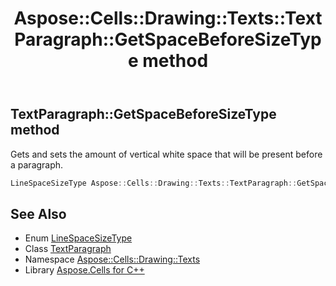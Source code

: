 ﻿---
title: Aspose::Cells::Drawing::Texts::TextParagraph::GetSpaceBeforeSizeType method
linktitle: GetSpaceBeforeSizeType
second_title: Aspose.Cells for C++ API Reference
description: 'Aspose::Cells::Drawing::Texts::TextParagraph::GetSpaceBeforeSizeType method. Gets and sets the amount of vertical white space that will be present before a paragraph in C++.'
type: docs
weight: 1600
url: /cpp/aspose.cells.drawing.texts/textparagraph/getspacebeforesizetype/
---
## TextParagraph::GetSpaceBeforeSizeType method


Gets and sets the amount of vertical white space that will be present before a paragraph.

```cpp
LineSpaceSizeType Aspose::Cells::Drawing::Texts::TextParagraph::GetSpaceBeforeSizeType()
```

## See Also

* Enum [LineSpaceSizeType](../../linespacesizetype/)
* Class [TextParagraph](../)
* Namespace [Aspose::Cells::Drawing::Texts](../../)
* Library [Aspose.Cells for C++](../../../)
